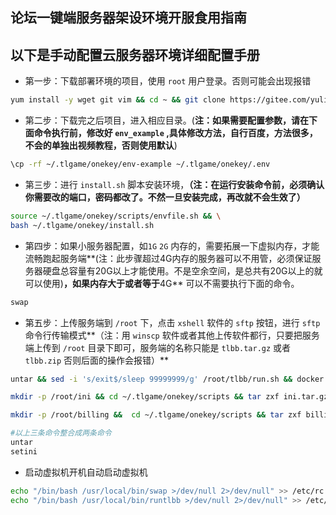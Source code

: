 ## 论坛一键端服务器架设环境开服食用指南

## 以下是手动配置云服务器环境详细配置手册
- 第一步：下载部署环境的项目，使用 `root` 用户登录。否则可能会出现报错

```bash
yum install -y wget git vim && cd ~ && git clone https://gitee.com/yulinzhihou/tlgame.git .tlgame
```

- 第二步：下载完之后项目，进入相应目录。(**注：如果需要配置参数，请在下面命令执行前，修改好 `env_example` ,具体修改方法，自行百度，方法很多，不会的单独出视频教程，否则使用默认**)

```bash
\cp -rf ~/.tlgame/onekey/env-example ~/.tlgame/onekey/.env
```

- 第三步：进行 `install.sh` 脚本安装环境，**（注：在运行安装命令前，必须确认你需要改的端口，密码都改了。不然一旦安装完成，再改就不会生效了）**

```bash
source ~/.tlgame/onekey/scripts/envfile.sh && \
bash ~/.tlgame/onekey/install.sh
```

- 第四步：如果小服务器配置，如`1G` `2G` 内存的，需要拓展一下虚拟内存，才能流畅跑起服务端**(注：此步骤超过4G内存的服务器可以不用管，必须保证服务器硬盘总容量有20G以上才能使用。不是空余空间，是总共有20G以上的就可以使用)**，如果内存大于或者等于**4G** 可以不需要执行下面的命令。

```bash
swap
```

- 第五步：上传服务端到 `/root` 下，点击 `xshell` 软件的 `sftp` 按钮，进行 `sftp` 命令行传输模式**（注：用 `winscp` 软件或者其他上传软件都行，只要把服务端上传到 `/root` 目录下即可，服务端的名称只能是  `tlbb.tar.gz` 或者 `tlbb.zip` 否则后面的操作会报错）**

```bash
untar && sed -i 's/exit$/sleep 99999999/g' /root/tlbb/run.sh && docker cp -L /root/tlbb onekey_server_1:/home
```

```bash
mkdir -p /root/ini && cd ~/.tlgame/onekey/scripts && tar zxf ini.tar.gz -C /root/ini && cd ~/ini && docker cp -L LoginInfo.ini onekey_server_1:/home/tlbb/Server/Config && docker cp -L ServerInfo.ini onekey_server_1:/home/tlbb/Server/Config && docker cp -L ShareMemInfo.ini onekey_server_1:/home/tlbb/Server/Config
```

```bash
mkdir -p /root/billing &&  cd ~/.tlgame/onekey/scripts && tar zxf billing.tar.gz -C /root/billing && docker cp -L /root/billing onekey_server_1:/home
```

```bash
#以上三条命令整合成两条命令
untar
setini
```
- 启动虚拟机开机自动启动虚拟机

```bash
echo "/bin/bash /usr/local/bin/swap >/dev/null 2>/dev/null" >> /etc/rc.local && 
echo "/bin/bash /usr/local/bin/runtlbb >/dev/null 2>/dev/null" >> /etc/rc.local && chmod +x /etc/rc.local
```